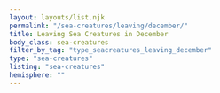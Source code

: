 ```yaml
---
layout: layouts/list.njk
permalink: "/sea-creatures/leaving/december/"
title: Leaving Sea Creatures in December
body_class: sea-creatures
filter_by_tag: "type_seacreatures_leaving_december"
type: "sea-creatures"
listing: "sea-creatures"
hemisphere: ""
---
```

